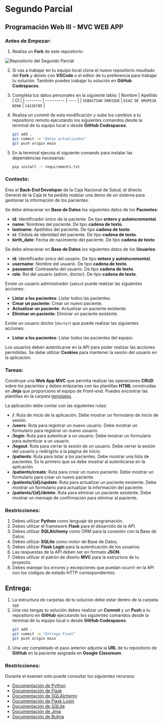 # Segundo Parcial
## Programación Web III - MVC WEB APP

### Antes de Empezar:

1. Realiza un **Fork** de este repositorio:

![Repositorio del Segundo Parcial](https://live.staticflickr.com/65535/53738608284_706405e96e_z.jpg)

2. Si vas a trabajar en tu equipo local clona el nuevo repositorio resultado del **Fork** y ábrelo con **VSCode** o el editor de tu preferencia para trabajar tu solución. También puedes trabajar tu solución en **GitHub Codespaces**.

3. Completa tus datos personales en la siguiente tabla:
    | Nombre   | Apellido   | CI   |
    | -------- | ---------- | ---- |
    | `SEBASTIAN ENRIQUE` | `DIAZ DE OROPEZA NINA` | `14226785` |

4. Realiza un commit de esta modificación y sube los cambios a tu repositorio remoto ejecutando los siguientes comandos desde la terminal de tu equipo local o desde **GitHub Codespaces**:
    ```bash
    git add .
    git commit -m "datos actualizados"
    git push origin main
    ```
5. En la terminal ejecuta el siguiente comando para instalar las dependencias necesarias:
    ```bash
    pip install -r requirements.txt
    ```

### Contexto:

Eres el **Back-End Developer** de la Caja Nacional de Salud, el directo General de la Caja te ha pedido realizar una demo de un sistema para gestionar la información de los pacientes.

Se debe almacenar en **Base de Datos** los siguientes datos de los **Pacientes**:
- **id**: Identificador único de la paciente. De tipo **entero y autoincremental**.
- **name**: Nombres del paciente. De tipo **cadena de texto**.
- **lastname**: Apellidos del paciente. De tipo **cadena de texto**.
- **ci**: Cédula de identidad del paciente. De tipo **cadena de texto**.
- **birth_date**: Fecha de nacimiento del paciente. De tipo **cadena de texto**

Se debe almacenar en **Base de Datos** los siguientes datos de los **Usuarios**:
- **id**: Identificador único del usuario. De tipo **entero y autoincremental**.
- **username**: Nombre del usuario. De tipo **cadena de texto**.
- **password**: Contraseña del usuario. De tipo **cadena de texto**.
- **role**: Rol del usuario (admin, doctor). De tipo **cadena de texto**.

Existe un usuario administrador (`admin`) puede realizar las siguientes acciones:
- **Listar a los pacientes**: Listar todos las pacientes.
- **Crear un paciente**: Crear un nuevo paciente.
- **Actualizar un paciente**: Actualizar un paciente existente.
- **Eliminar un paciente**: Eliminar un paciente existente. 

Existe un usuario doctor (`doctor`) que puede realizar las siguientes acciones:
- **Listar a los pacientes**: Listar todos las pacientes del equipo.

Los usuarios deben autenticarse en la API para poder realizar las acciones permitidas. Se debe utilizar **Cookies** para mantener la sesión del usuario en la aplicación.

### Tareas:

Construye una **Web App MVC** que permita realizar las operaciones **CRUD** sobre los pacientes y debes enlazarlas con las plantillas **HTML** construidas en **Jinja** que proporciono el equipo de Front-end. Puedes encontrar las plantillas en la carpeta [templates](app/templates/).
 
La aplicación debe contar con las siguientes rutas:
- **/**: Ruta de inicio de la aplicación. Debe mostrar un formulario de inicio de sesión.
- **/users**: Ruta para registrar un nuevo usuario. Debe mostrar un formulario para registrar un nuevo usuario.
- **/login**: Ruta para autenticar a un usuario. Debe mostrar un formulario para autenticar a un usuario.
- **/logout**: Ruta para cerrar la sesión de un usuario. Debe cerrar la sesión del usuario y redirigirlo a la página de inicio.
- **/patients**: Ruta para listar a los pacientes. Debe mostrar una lista de pacientes. Es lo primero que se debe mostrar al autenticarse en la aplicación.
- **/patients/create**: Ruta para crear un nuevo paciente. Debe mostrar un formulario para crear un nuevo paciente.
- **/patients/{id}/update**: Ruta para actualizar un paciente existente. Debe mostrar un formulario para actualizar la información del paciente.
- **/patients/{id}/delete**: Ruta para eliminar un paciente existente. Debe mostrar un mensaje de confirmación para eliminar al paciente.

### Restricciones:
1. Debes utilizar **Python** como lenguaje de programación.
2. Debes utilizar el framework **Flask** para el desarrollo de la API.
3. Debes utilizar **SQLAlchemy** como ORM para la conexión con la Base de Datos.
4. Debes utilizar **SQLite** como motor de Base de Datos.
6. Debes utilizar **Flask Login** para la autenticación de los usuarios.
7. Las respuestas de la API deben ser en formato **JSON**.
8. Debes utilizar el patrón de diseño **MVC** para la estructura de tu proyecto.
9. Debes manejar los errores y excepciones que puedan ocurrir en la API con los códigos de estado HTTP correspondientes.

## Entrega:
1. La estructura de carpetas de tu solución debe estar dentro de la carpeta `app`
2. Una vez tengas tu solución debes realizar un **Commit** y un **Push** a tu repositorio en **GitHub** ejecutando los siguientes comandos desde la terminal de tu equipo local o desde **GitHub Codespaces**:
    ```bash
    git add .
    git commit -m "Entrega Final"
    git push origin main
    ```
3. Una vez completado el paso anterior adjunta la **URL** de tu repositorio de **GitHub** en la paciente asignada en **Google Classroom**. 


### Restricciones:

Durante el examen solo puede consultar los siguientes recursos:
- [Documentación de Python](https://docs.python.org/3/)
- [Documentación de Flask](https://flask.palletsprojects.com/en/2.0.x/)
- [Documentación de SQLAlchemy](https://flask-sqlalchemy.palletsprojects.com/en/3.1.x/)
- [Documentación de Flask Login](https://flask-login.readthedocs.io/en/latest/)
- [Documentación de SQLite](https://www.sqlite.org/docs.html)
- [Documentación de Jinja](https://jinja.palletsprojects.com/en/3.0.x/)
- [Documentación de Bulma](https://bulma.io/documentation/)